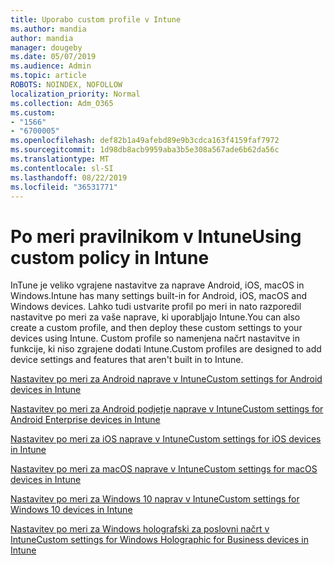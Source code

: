 ```yaml
---
title: Uporabo custom profile v Intune
ms.author: mandia
author: mandia
manager: dougeby
ms.date: 05/07/2019
ms.audience: Admin
ms.topic: article
ROBOTS: NOINDEX, NOFOLLOW
localization_priority: Normal
ms.collection: Adm_O365
ms.custom:
- "1566"
- "6700005"
ms.openlocfilehash: def82b1a49afebd89e9b3cdca163f4159faf7972
ms.sourcegitcommit: 1d98db8acb9959aba3b5e308a567ade6b62da56c
ms.translationtype: MT
ms.contentlocale: sl-SI
ms.lasthandoff: 08/22/2019
ms.locfileid: "36531771"
---
```

# <a name="using-custom-policy-in-intune"></a><span data-ttu-id="1dd9f-102">Po meri pravilnikom v Intune</span><span class="sxs-lookup"><span data-stu-id="1dd9f-102">Using custom policy in Intune</span></span>

<span data-ttu-id="1dd9f-103">InTune je veliko vgrajene nastavitve za naprave Android, iOS, macOS in Windows.</span><span class="sxs-lookup"><span data-stu-id="1dd9f-103">Intune has many settings built-in for Android, iOS, macOS and Windows devices.</span></span> <span data-ttu-id="1dd9f-104">Lahko tudi ustvarite profil po meri in nato razporedil nastavitve po meri za vaše naprave, ki uporabljajo Intune.</span><span class="sxs-lookup"><span data-stu-id="1dd9f-104">You can also create a custom profile, and then deploy these custom settings to your devices using Intune.</span></span> <span data-ttu-id="1dd9f-105">Custom profile so namenjena načrt nastavitve in funkcije, ki niso zgrajene dodati Intune.</span><span class="sxs-lookup"><span data-stu-id="1dd9f-105">Custom profiles are designed to add device settings and features that aren't built in to Intune.</span></span>

[<span data-ttu-id="1dd9f-106">Nastavitev po meri za Android naprave v Intune</span><span class="sxs-lookup"><span data-stu-id="1dd9f-106">Custom settings for Android devices in Intune</span></span>](https://docs.microsoft.com/intune/custom-settings-android)

[<span data-ttu-id="1dd9f-107">Nastavitev po meri za Android podjetje naprave v Intune</span><span class="sxs-lookup"><span data-stu-id="1dd9f-107">Custom settings for Android Enterprise devices in Intune</span></span>](https://docs.microsoft.com/intune/custom-settings-android-for-work)

[<span data-ttu-id="1dd9f-108">Nastavitev po meri za iOS naprave v Intune</span><span class="sxs-lookup"><span data-stu-id="1dd9f-108">Custom settings for iOS devices in Intune</span></span>](https://docs.microsoft.com/intune/custom-settings-ios)

[<span data-ttu-id="1dd9f-109">Nastavitev po meri za macOS naprave v Intune</span><span class="sxs-lookup"><span data-stu-id="1dd9f-109">Custom settings for macOS devices in Intune</span></span>](https://docs.microsoft.com/intune/custom-settings-macos)

[<span data-ttu-id="1dd9f-110">Nastavitev po meri za Windows 10 naprav v Intune</span><span class="sxs-lookup"><span data-stu-id="1dd9f-110">Custom settings for Windows 10 devices in Intune</span></span>](https://docs.microsoft.com/intune/custom-settings-windows-10)

[<span data-ttu-id="1dd9f-111">Nastavitev po meri za Windows holografski za poslovni načrt v Intune</span><span class="sxs-lookup"><span data-stu-id="1dd9f-111">Custom settings for Windows Holographic for Business devices in Intune</span></span>](https://docs.microsoft.com/intune/custom-settings-windows-holographic)